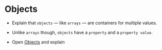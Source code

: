 # Objects

* Explain that `objects` &mdash; like `arrays` &mdash; are containers for multiple values.

* Unlike `arrays` though, `objects` have a `property` and a `property value`.

* Open [Objects](objects.js) and explain

